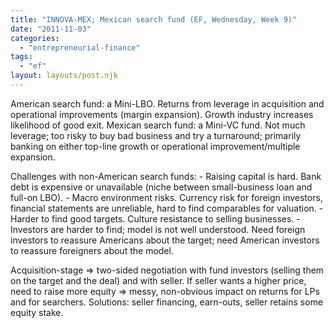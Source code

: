 ```yaml
---
title: "INNOVA-MEX; Mexican search fund (EF, Wednesday, Week 9)"
date: "2011-11-03"
categories: 
  - "entrepreneurial-finance"
tags: 
  - "ef"
layout: layouts/post.njk
---
```


American search fund: a Mini-LBO. Returns from leverage in acquisition and operational improvements (margin expansion). Growth industry increases likelihood of good exit. Mexican search fund: a Mini-VC fund. Not much leverage; too risky to buy bad business and try a turnaround; primarily banking on either top-line growth or operational improvement/multiple expansion.

Challenges with non-American search funds: - Raising capital is hard. Bank debt is expensive or unavailable (niche between small-business loan and full-on LBO). - Macro environment risks. Currency risk for foreign investors, financial statements are unreliable, hard to find comparables for valuation. - Harder to find good targets. Culture resistance to selling businesses. - Investors are harder to find; model is not well understood. Need foreign investors to reassure Americans about the target; need American investors to reassure foreigners about the model.

Acquisition-stage => two-sided negotiation with fund investors (selling them on the target and the deal) and with seller. If seller wants a higher price, need to raise more equity => messy, non-obvious impact on returns for LPs and for searchers. Solutions: seller financing, earn-outs, seller retains some equity stake.
